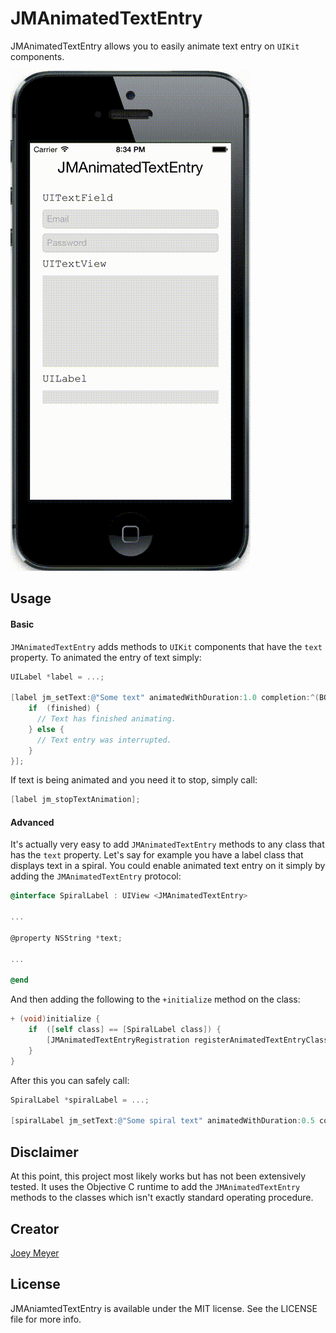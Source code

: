 # JMAnimatedTextEntry

JMAnimatedTextEntry allows you to easily animate text entry on `UIKit` components.

![Example.gif](Example/Example.gif)

## Usage

#### Basic
`JMAnimatedTextEntry` adds methods to `UIKit` components that have the `text` property. To animated the entry of text simply:

```objective-c
UILabel *label = ...;

[label jm_setText:@"Some text" animatedWithDuration:1.0 completion:^(BOOL finished) {
	if	(finished) {
	  // Text has finished animating.
	} else {
	  // Text entry was interrupted.
	}
}];
```

If text is being animated and you need it to stop, simply call:

```objective-c
[label jm_stopTextAnimation];
```

#### Advanced
It's actually very easy to add `JMAnimatedTextEntry` methods to any class that has the `text` property. Let's say for example you have a label class that displays text in a spiral. You could enable animated text entry on it simply by adding the `JMAnimatedTextEntry` protocol:

```objective-c
@interface SpiralLabel : UIView <JMAnimatedTextEntry>

...

@property NSString *text;

...

@end
```

And then adding the following to the `+initialize` method on the class:

```objective-c
+ (void)initialize {
	if	([self class] == [SpiralLabel class]) {
		[JMAnimatedTextEntryRegistration registerAnimatedTextEntryClass:[SpiralLabel class]];
	}
}
```

After this you can safely call:

```objective-c
SpiralLabel *spiralLabel = ...;

[spiralLabel jm_setText:@"Some spiral text" animatedWithDuration:0.5 completion:nil];
```

## Disclaimer

At this point, this project most likely works but has not been extensively tested. It uses the Objective C runtime to add the `JMAnimatedTextEntry` methods to the classes which isn't exactly standard operating procedure.

## Creator

[Joey Meyer](http://www.joeymeyer.com)

## License

JMAniamtedTextEntry is available under the MIT license. See the LICENSE file for more info.
